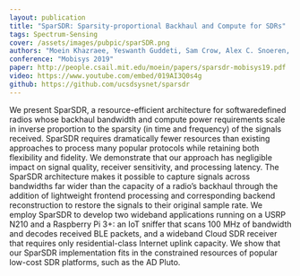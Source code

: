 ```yaml
---
layout: publication
title: "SparSDR: Sparsity-proportional Backhaul and Compute for SDRs"
tags: Spectrum-Sensing
cover: /assets/images/pubpic/sparSDR.png
authors: "Moein Khazraee, Yeswanth Guddeti, Sam Crow, Alex C. Snoeren,	Kirill Levchenko, Dinesh Bharadia, Aaron Schulman"
conference: "Mobisys 2019"
paper: http://people.csail.mit.edu/moein/papers/sparsdr-mobisys19.pdf
video: https://www.youtube.com/embed/019AI3Q0s4g
github: https://github.com/ucsdsysnet/sparsdr
---
```


We present SparSDR, a resource-efficient architecture for softwaredefined radios whose backhaul bandwidth and compute power requirements scale in inverse proportion to the sparsity (in time and frequency) of the signals received. SparSDR requires dramatically fewer resources than existing approaches to process many popular protocols while retaining both flexibility and fidelity. We demonstrate that our approach has negligible impact on signal quality, receiver sensitivity, and processing latency. The SparSDR architecture makes it possible to capture signals across bandwidths far wider than the capacity of a radio’s backhaul through the addition of lightweight frontend processing and corresponding backend reconstruction to restore the signals to their original sample rate. We employ SparSDR to develop two wideband applications running on a USRP N210 and a Raspberry Pi 3+: an IoT sniffer that scans 100 MHz of bandwidth and decodes received BLE packets, and a wideband Cloud SDR receiver that requires only residential-class Internet uplink capacity. We show that our SparSDR implementation fits in the constrained resources of popular low-cost SDR platforms, such as the AD Pluto.